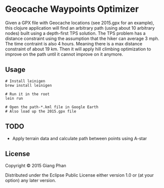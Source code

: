 # Geocache Waypoints Optimizer

Given a GPX file with Geocache locations (see 2015.gpx for an example), this clojure application
will find an arbitrary path (using about 10 arbitrary nodes) built using a depth-first TPS solution.
The TPS problem has a distance constraint using the assumption that the hiker can average 3 mph. The time
contraint is also 4 hours. Meaning there is a max distance constraint of about 19 km.
Then it will apply hill climbing optimization to improve on the path until it cannot improve on it anymore.

## Usage

```
# Install leinigen
brew install leinigen

# Run it in the root
lein run

# Open the path-*.kml file in Google Earth
# Also load up the 2015.gpx file
```

## TODO

* Apply terrain data and calculate path between points using A-star

## License

Copyright © 2015 Giang Phan

Distributed under the Eclipse Public License either version 1.0 or (at
your option) any later version.

